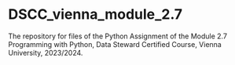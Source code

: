 # DSCC_vienna_module_2.7
The repository for files of the Python Assignment of the Module 2.7 Programming with Python, Data Steward Certified Course, Vienna University, 2023/2024.
